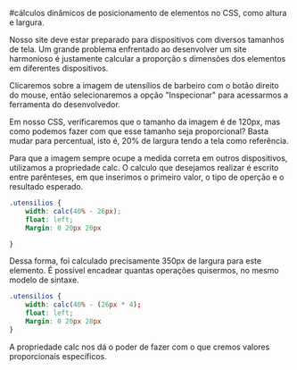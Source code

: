 #cálculos dinâmicos de posicionamento de elementos no CSS, como altura e largura.

Nosso site deve estar preparado para dispositivos com diversos tamanhos de tela. Um grande problema enfrentado ao desenvolver um site harmonioso é justamente calcular a proporção s dimensões dos elementos em diferentes dispositivos.

Clicaremos sobre a imagem de utensílios de barbeiro com o botão direito do mouse, então selecionaremos a opção "Inspecionar" para acessarmos a ferramenta do desenvolvedor.

Em nosso CSS, verificaremos que o tamanho da imagem é de 120px, mas como podemos fazer com que esse tamanho seja proporcional? Basta mudar para percentual, isto é, 20% de largura tendo a tela como referência.

Para que a imagem sempre ocupe a medida correta em outros dispositivos, utilizamos a propriedade calc. O calculo que desejamos realizar é escrito entre parênteses, em que inserimos o primeiro valor, o tipo de operção e o resultado esperado.
```scss
.utensilios {
    width: calc(40% - 26px);
    float: left;
    Margin: 0 20px 20px 

}
```
Dessa forma, foi calculado precisamente 350px de largura para este elemento. É possível encadear quantas operações quisermos, no mesmo modelo de sintaxe.

```scss
.utensilios {
    width: calc(40% - (26px * 4);
    float: left;
    Margin: 0 20px 20px 
}
```
A propriedade calc nos dá o poder de fazer com o que cremos valores proporcionais específicos.

